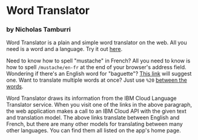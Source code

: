 # Word Translator
### by Nicholas Tamburri

Word Translator is a plain and simple word translator on the web. All
you need is a word and a language. Try it out
[here](http://language-translator-env.vihuhsbm6k.us-west-2.elasticbeanstalk.com).

Need to know how to spell "mustache" in French? All you need to know
is how to spell `/mustache/en-fr` at the end of your browser's address
field. Wondering if there's an English word for "baguette"?
[This link](http://language-translator-env.vihuhsbm6k.us-west-2.elasticbeanstalk.com/baguette/fr-en)
will suggest one. Want to translate multiple words at once? Just use `%20`
[between the words](http://language-translator-env.vihuhsbm6k.us-west-2.elasticbeanstalk.com/between%20the%20words/en-fr).

Word Translator draws its information from the IBM Cloud Language
Translator service. When you visit one of the links in the above
paragraph, the web application makes a call to an IBM Cloud API with
the given text and translation model. The above links translate
between English and French, but there are many other models for
translating between many other languages. You can find them all listed on
the app's home page.
